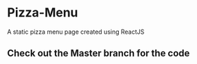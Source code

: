 # Pizza-Menu
A static pizza menu page created using ReactJS 



## Check out the Master branch for the code
